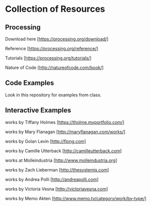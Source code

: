 # Collection of Resources

## Processing

Download here [https://processing.org/download/]

Reference [https://processing.org/reference/]

Tutorials [https://processing.org/tutorials/]

Nature of Code [http://natureofcode.com/book/]


## Code Examples

Look in this repository for examples from class.


## Interactive Examples

works by Tiffany Holmes
[https://tholme.myportfolio.com/]

works by Mary Flanagan
[http://maryflanagan.com/works/]

works by Golan Levin
[http://flong.com]

works by Camille Utterback
[http://camilleutterback.com]

works at Molleindustria
[http://www.molleindustria.org]

works by Zach Lieberman
[http://thesystemis.com]

works by Andrea Polli
[http://andreapolli.com]

works by Victoria Vesna
[http://victoriavesna.com]

works by Memo Akten
[http://www.memo.tv/category/work/by-type/]
